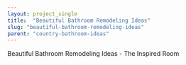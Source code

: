 ```yaml
---
layout: project_single
title:  "Beautiful Bathroom Remodeling Ideas"
slug: "beautiful-bathroom-remodeling-ideas"
parent: "country-bathroom-ideas"
---
```

Beautiful Bathroom Remodeling Ideas - The Inspired Room